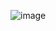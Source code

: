 ![image](https://user-images.githubusercontent.com/89109205/213939815-941a44ef-ee83-43ed-a5a5-800a844d8868.png)
